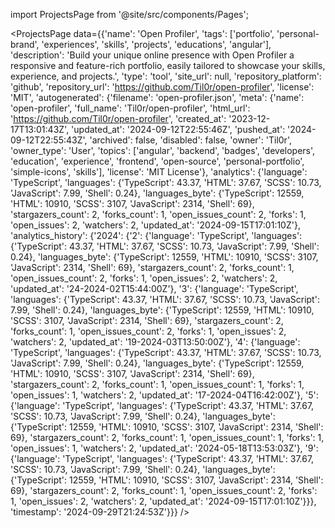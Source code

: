 
import ProjectsPage from '@site/src/components/Pages';

<ProjectsPage
    data={{'name': 'Open Profiler', 'tags': ['portfolio', 'personal-brand', 'experiences', 'skills', 'projects', 'educations', 'angular'], 'description': 'Build your unique online presence with Open Profiler a responsive and feature-rich portfolio, easily tailored to showcase your skills, experience, and projects.', 'type': 'tool', 'site_url': null, 'repository_platform': 'github', 'repository_url': 'https://github.com/Til0r/open-profiler', 'license': 'MIT', 'autogenerated': {'filename': 'open-profiler.json', 'meta': {'name': 'open-profiler', 'full_name': 'Til0r/open-profiler', 'html_url': 'https://github.com/Til0r/open-profiler', 'created_at': '2023-12-17T13:01:43Z', 'updated_at': '2024-09-12T22:55:46Z', 'pushed_at': '2024-09-12T22:55:43Z', 'archived': false, 'disabled': false, 'owner': 'Til0r', 'owner_type': 'User', 'topics': ['angular', 'backend', 'badges', 'developers', 'education', 'experience', 'frontend', 'open-source', 'personal-portfolio', 'simple-icons', 'skills'], 'license': 'MIT License'}, 'analytics': {'language': 'TypeScript', 'languages': {'TypeScript': 43.37, 'HTML': 37.67, 'SCSS': 10.73, 'JavaScript': 7.99, 'Shell': 0.24}, 'languages_byte': {'TypeScript': 12559, 'HTML': 10910, 'SCSS': 3107, 'JavaScript': 2314, 'Shell': 69}, 'stargazers_count': 2, 'forks_count': 1, 'open_issues_count': 2, 'forks': 1, 'open_issues': 2, 'watchers': 2, 'updated_at': '2024-09-15T17:01:10Z'}, 'analytics_history': {'2024': {'2': {'language': 'TypeScript', 'languages': {'TypeScript': 43.37, 'HTML': 37.67, 'SCSS': 10.73, 'JavaScript': 7.99, 'Shell': 0.24}, 'languages_byte': {'TypeScript': 12559, 'HTML': 10910, 'SCSS': 3107, 'JavaScript': 2314, 'Shell': 69}, 'stargazers_count': 2, 'forks_count': 1, 'open_issues_count': 2, 'forks': 1, 'open_issues': 2, 'watchers': 2, 'updated_at': '24-2024-02T15:44:00Z'}, '3': {'language': 'TypeScript', 'languages': {'TypeScript': 43.37, 'HTML': 37.67, 'SCSS': 10.73, 'JavaScript': 7.99, 'Shell': 0.24}, 'languages_byte': {'TypeScript': 12559, 'HTML': 10910, 'SCSS': 3107, 'JavaScript': 2314, 'Shell': 69}, 'stargazers_count': 2, 'forks_count': 1, 'open_issues_count': 2, 'forks': 1, 'open_issues': 2, 'watchers': 2, 'updated_at': '19-2024-03T13:50:00Z'}, '4': {'language': 'TypeScript', 'languages': {'TypeScript': 43.37, 'HTML': 37.67, 'SCSS': 10.73, 'JavaScript': 7.99, 'Shell': 0.24}, 'languages_byte': {'TypeScript': 12559, 'HTML': 10910, 'SCSS': 3107, 'JavaScript': 2314, 'Shell': 69}, 'stargazers_count': 2, 'forks_count': 1, 'open_issues_count': 1, 'forks': 1, 'open_issues': 1, 'watchers': 2, 'updated_at': '17-2024-04T16:42:00Z'}, '5': {'language': 'TypeScript', 'languages': {'TypeScript': 43.37, 'HTML': 37.67, 'SCSS': 10.73, 'JavaScript': 7.99, 'Shell': 0.24}, 'languages_byte': {'TypeScript': 12559, 'HTML': 10910, 'SCSS': 3107, 'JavaScript': 2314, 'Shell': 69}, 'stargazers_count': 2, 'forks_count': 1, 'open_issues_count': 1, 'forks': 1, 'open_issues': 1, 'watchers': 2, 'updated_at': '2024-05-18T13:53:03Z'}, '9': {'language': 'TypeScript', 'languages': {'TypeScript': 43.37, 'HTML': 37.67, 'SCSS': 10.73, 'JavaScript': 7.99, 'Shell': 0.24}, 'languages_byte': {'TypeScript': 12559, 'HTML': 10910, 'SCSS': 3107, 'JavaScript': 2314, 'Shell': 69}, 'stargazers_count': 2, 'forks_count': 1, 'open_issues_count': 2, 'forks': 1, 'open_issues': 2, 'watchers': 2, 'updated_at': '2024-09-15T17:01:10Z'}}}, 'timestamp': '2024-09-29T21:24:53Z'}}}
/>
